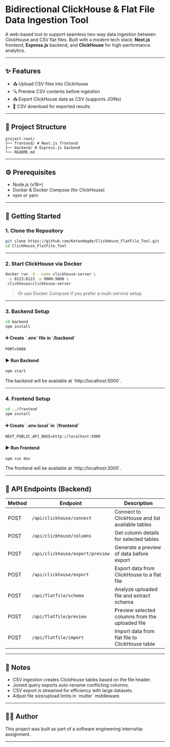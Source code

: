 # Bidirectional ClickHouse & Flat File Data Ingestion Tool

A web-based tool to support seamless two-way data ingestion between ClickHouse and CSV flat files. Built with a modern tech stack: **Next.js** frontend, **Express.js** backend, and **ClickHouse** for high-performance analytics.

---

## ✨ Features

- 📤 Upload CSV files into ClickHouse
- 🔍 Preview CSV contents before ingestion
- 📥 Export ClickHouse data as CSV (supports JOINs)
- 🧾 CSV download for exported results

---

## 📁 Project Structure

```
project-root/
├── frontend/ # Next.js frontend
├── backend/ # Express.js backend
└── README.md
```

---

## ⚙️ Prerequisites

- Node.js (v18+)
- Docker & Docker Compose (for ClickHouse)
- npm or yarn

---

## 🚀 Getting Started

### 1. Clone the Repository

```bash
git clone https://github.com/KetanHegde/ClickHouse_FlatFile_Tool.git
cd ClickHouse_FlatFile_Tool
```

---

### 2. Start ClickHouse via Docker

```bash
docker run -d --name clickhouse-server \
 -p 8123:8123 -p 9000:9000 \
 clickhouse/clickhouse-server
```

> Or use Docker Compose if you prefer a multi-service setup.

---

### 3. Backend Setup

```bash
cd backend
npm install
```

#### ➕ Create \`.env\` file in \`/backend\`

```env
PORT=5000
```

#### ▶️ Run Backend

```bash
npm start
```

The backend will be available at \`http://localhost:5000\`.

---

### 4. Frontend Setup

```bash
cd ../frontend
npm install
```

#### ➕ Create \`.env.local\` in \`/frontend\`

```env
NEXT_PUBLIC_API_BASE=http://localhost:5000
```

#### ▶️ Run Frontend

```bash
npm run dev
```

The frontend will be available at \`http://localhost:3000\`.

---

## 🔌 API Endpoints (Backend)

| Method | Endpoint                         | Description                                     |
| ------ | -------------------------------- | ----------------------------------------------- |
| POST   | `/api/clickhouse/connect`        | Connect to ClickHouse and list available tables |
| POST   | `/api/clickhouse/columns`        | Get column details for selected tables          |
| POST   | `/api/clickhouse/export/preview` | Generate a preview of data before export        |
| POST   | `/api/clickhouse/export`         | Export data from ClickHouse to a flat file      |
| POST   | `/api/flatfile/schema`           | Analyze uploaded file and extract schema        |
| POST   | `/api/flatfile/preview`          | Preview selected columns from the uploaded file |
| POST   | `/api/flatfile/import`           | Import data from flat file to ClickHouse table  |

---

## 🧠 Notes

- CSV ingestion creates ClickHouse tables based on the file header.
- Joined query exports auto-rename conflicting columns.
- CSV export is streamed for efficiency with large datasets.
- Adjust file size/upload limits in \`multer\` middleware.

---

## 👨‍💻 Author

This project was built as part of a software engineering internship assignment.

---
